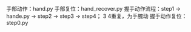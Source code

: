


手部动作：hand.py
手部复位：hand_recover.py
握手动作流程：step1 -> hande.py -> step2 -> step3 -> step4； 3 4重复，为手腕动
握手动作复位：step0.py
